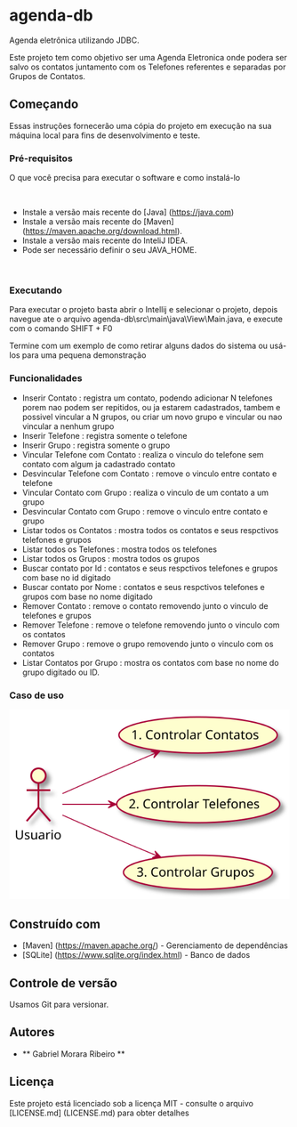 # agenda-db

Agenda eletrônica utilizando JDBC.

Este projeto tem como objetivo ser uma Agenda Eletronica onde podera ser salvo 
os contatos juntamento com os Telefones referentes e separadas por Grupos de Contatos.  

## Começando

Essas instruções fornecerão uma cópia do projeto em execução na sua máquina local para fins de desenvolvimento e teste.

### Pré-requisitos

O que você precisa para executar o software e como instalá-lo

`` ``
 - Instale a versão mais recente do [Java] (https://java.com)
 - Instale a versão mais recente do [Maven] (https://maven.apache.org/download.html).
 - Instale a versão mais recente do InteliJ IDEA.
 - Pode ser necessário definir o seu JAVA_HOME.
 
`` ``

### Executando

Para executar o projeto basta abrir o Intellij e selecionar o projeto, depois navegue ate o arquivo agenda-db\src\main\java\View\Main.java, 
e execute com o comando SHIFT + F0

Termine com um exemplo de como retirar alguns dados do sistema ou usá-los para uma pequena demonstração

### Funcionalidades 

- Inserir Contato : registra um contato, podendo adicionar N telefones 
porem nao podem ser repitidos, 
ou ja estarem cadastrados, 
tambem e possivel vincular a N grupos, 
ou criar um novo grupo e vincular 
ou nao vincular a nenhum grupo 
- Inserir Telefone : registra somente o telefone 
- Inserir Grupo : registra somente o grupo 
- Vincular Telefone com Contato : realiza o vinculo do telefone sem contato 
com algum ja cadastrado contato 
- Desvincular Telefone com Contato : remove o vinculo entre contato e telefone 
- Vincular Contato com Grupo : realiza o vinculo de um contato a um grupo 
- Desvincular Contato com Grupo : remove o vinculo entre contato e grupo
- Listar todos os Contatos : mostra todos os contatos e seus respctivos telefones e grupos
- Listar todos os Telefones : mostra todos os telefones 
- Listar todos os Grupos : mostra todos os grupos
- Buscar contato por Id : contatos e seus respctivos telefones e grupos com base no id digitado
- Buscar contato por Nome : contatos e seus respctivos telefones e grupos com base no nome digitado
- Remover Contato : remove o contato removendo junto o vinculo de telefones e grupos
- Remover Telefone : remove o telefone removendo junto o vinculo com os contatos
- Remover Grupo : remove o grupo removendo junto o vinculo com os contatos
- Listar Contatos por Grupo : mostra os contatos com base no nome do grupo digitado ou ID.

### Caso de uso 
![Caso De Uso](src/Docs/Imgs/casodeuso.svg)

## Construído com

* [Maven] (https://maven.apache.org/) - Gerenciamento de dependências
* [SQLite] (https://www.sqlite.org/index.html) - Banco de dados 

## Controle de versão

Usamos Git para versionar.

## Autores

* ** Gabriel Morara Ribeiro ** 
## Licença

Este projeto está licenciado sob a licença MIT - consulte o arquivo [LICENSE.md] (LICENSE.md) para obter detalhes

